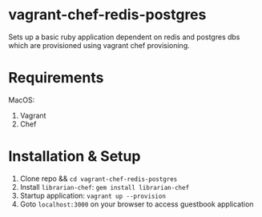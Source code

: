 # vagrant-chef-redis-postgres

Sets up a basic ruby application dependent on redis and postgres dbs which are provisioned using vagrant chef provisioning.

# Requirements
MacOS:
  1. Vagrant
  2. Chef

# Installation & Setup
 1. Clone repo && ```cd vagrant-chef-redis-postgres```
 2. Install `librarian-chef`:
    ```gem install librarian-chef```
 3. Startup application:
    ```vagrant up --provision```
 4. Goto `localhost:3000` on your browser to access guestbook application
